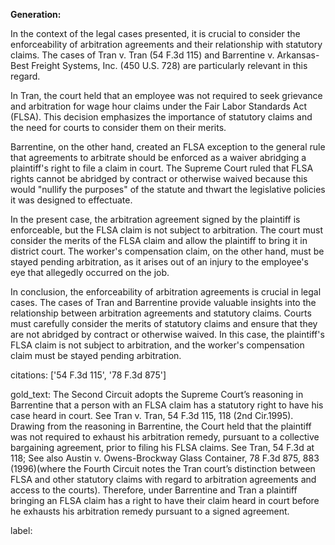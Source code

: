 **Generation:**

 <answer> 

In the context of the legal cases presented, it is crucial to consider the enforceability of arbitration agreements and their relationship with statutory claims. The cases of Tran v. Tran (54 F.3d 115) and Barrentine v. Arkansas-Best Freight Systems, Inc. (450 U.S. 728) are particularly relevant in this regard.

In Tran, the court held that an employee was not required to seek grievance and arbitration for wage hour claims under the Fair Labor Standards Act (FLSA). This decision emphasizes the importance of statutory claims and the need for courts to consider them on their merits.

Barrentine, on the other hand, created an FLSA exception to the general rule that agreements to arbitrate should be enforced as a waiver abridging a plaintiff's right to file a claim in court. The Supreme Court ruled that FLSA rights cannot be abridged by contract or otherwise waived because this would "nullify the purposes" of the statute and thwart the legislative policies it was designed to effectuate.

In the present case, the arbitration agreement signed by the plaintiff is enforceable, but the FLSA claim is not subject to arbitration. The court must consider the merits of the FLSA claim and allow the plaintiff to bring it in district court. The worker's compensation claim, on the other hand, must be stayed pending arbitration, as it arises out of an injury to the employee's eye that allegedly occurred on the job.

In conclusion, the enforceability of arbitration agreements is crucial in legal cases. The cases of Tran and Barrentine provide valuable insights into the relationship between arbitration agreements and statutory claims. Courts must carefully consider the merits of statutory claims and ensure that they are not abridged by contract or otherwise waived. In this case, the plaintiff's FLSA claim is not subject to arbitration, and the worker's compensation claim must be stayed pending arbitration. <answer>

citations: ['54 F.3d 115', '78 F.3d 875']

gold_text: The Second Circuit adopts the Supreme Court’s reasoning in Barrentine that a person with an FLSA claim has a statutory right to have his case heard in court. See Tran v. Tran, 54 F.3d 115, 118 (2nd Cir.1995). Drawing from the reasoning in Barrentine, the Court held that the plaintiff was not required to exhaust his arbitration remedy, pursuant to a collective bargaining agreement, prior to filing his FLSA claims. See Tran, 54 F.3d at 118; See also Austin v. Owens-Brockway Glass Container, 78 F.3d 875, 883 (1996)(where the Fourth Circuit notes the Tran court’s distinction between FLSA and other statutory claims with regard to arbitration agreements and access to the courts). Therefore, under Barrentine and Tran a plaintiff bringing an FLSA claim has a right to have their claim heard in court before he exhausts his arbitration remedy pursuant to a signed agreement.

label: 